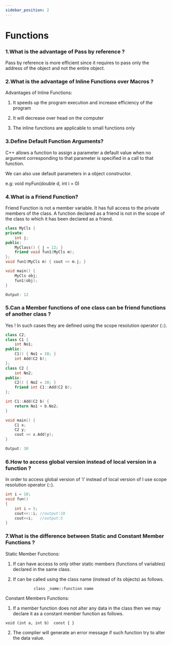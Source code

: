 ```yaml
---
sidebar_position: 2
---
```


# Functions

### 1.What is the advantage of Pass by reference ?

Pass by reference is more efficient since it requires to pass only the address of the object and not the entire object.

### 2.What is the advantage of Inline Functions over Macros ?

Advantages of Inline Functions:
                        
 1. It speeds up the program execution and increase efficiency of the program
                        
 2. It will decrease over head on the computer
                        
 3. The inline functions are applicable to small functions only

### 3.Define Default Function Arguments?

C++ allows a function to assign a parameter a default value when no argument corresponding to that parameter is specified in a call to that function.
                        
We can also use default parameters in a object constructor.
						
e.g: void myFun(double d, int i = 0)

### 4.What is a Friend Function?

Friend Function is not a member variable.  It has full access to the private members of the class. A function declared as a friend is not in the scope of the class to which it has been declared as a friend. 
```cpp
class MyCls {
private:
    int j;
public:
    MyClass() { j = 12; }
    friend void fun1(MyCls m);
};
void fun1(MyCls m) { cout << m.j; }

void main() {
    MyCls obj;
    fun1(obj);
}

Output: 12
```

### 5.Can a Member functions of one class can be friend functions of another class ?

Yes ! In such cases they are defined using the scope resolution operator (::).
```cpp
class C2;
class C1 {
	int No1;
public:
	C1() { No1 = 10; }
	int Add(C2 b);
};
class C2 {
	int No2;
public:
	C2() { No2 = 20; }
	friend int C1::Add(C2 b);
};

int C1::Add(C2 b) {
	return No1 + b.No2;
}

void main() {
	C1 x;
	C2 y;
	cout << x.Add(y);
}

Output: 30
```	    

### 6.How to access global version instead of local version in a function ?

In order to access global version of ‘i’ instead of local version of I use scope resolution operator (::).
```cpp
int i = 10;
void fun()
{
    int i = 5;
    cout<<::i; //output:10
    cout<<i;   //output:5
}
```

### 7.What is the difference between Static and Constant Member Functions ?

Static Member Functions:
				    
1. If can have access to only other static members (functions of variables) declared in the same class.
            
2. If can be called using the class name (instead of its objects) as follows.

                class _name::function name

            
Constant Members Functions:
				  	
1. If a member function does not alter any data in the class then we may declare it as a constant member function as follows.

`void (int a, int b)  const { }`
            
2. The complier will generate an error message if such function try to alter the data value.
